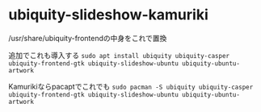 # ubiquity-slideshow-kamuriki

/usr/share/ubiquity-frontendの中身をこれで置換

追加でこれも導入する
```sudo apt install ubiquity ubiquity-casper ubiquity-frontend-gtk ubiquity-slideshow-ubuntu ubiquity-ubuntu-artwork```

Kamurikiならpacaptでこれでも
```sudo pacman -S ubiquity ubiquity-casper ubiquity-frontend-gtk ubiquity-slideshow-ubuntu ubiquity-ubuntu-artwork```
